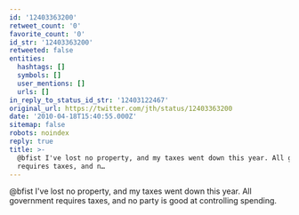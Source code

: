 ```yaml
---
id: '12403363200'
retweet_count: '0'
favorite_count: '0'
id_str: '12403363200'
retweeted: false
entities:
  hashtags: []
  symbols: []
  user_mentions: []
  urls: []
in_reply_to_status_id_str: '12403122467'
original_url: https://twitter.com/jth/status/12403363200
date: '2010-04-18T15:40:55.000Z'
sitemap: false
robots: noindex
reply: true
title: >-
  @bfist I've lost no property, and my taxes went down this year. All government
  requires taxes, and n…
---
```


@bfist I've lost no property, and my taxes went down this year. All government requires taxes, and no party is good at controlling spending.